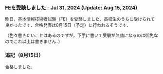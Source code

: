 ### [FEを受験しました - Jul 31, 2024 (Update: Aug 15, 2024)](https://juten10x.github.io/note/fe_Jul-31-2024.html)

昨日，[基本情報技術者試験（FE）](https://www.ipa.go.jp/shiken/kubun/fe.html)を受験しました．高校生のうちに受けられて良かったです．合格発表は8月15日（予定）に行われるそうです．

（色々書きたいことはあるのですが，下手に書いて受験が無効になるのは御免なのでこれ以上は書きません．）

### 追記（8月15日）
合格しました．
